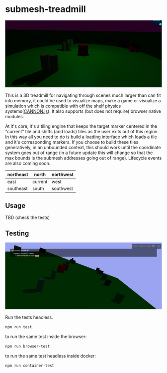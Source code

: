 submesh-treadmill
=================

[ ![image](./img/demo.png) ](https://khrome.github.io/submesh-treadmill/)

This is a 3D treadmill for navigating through scenes much larger than can fit into memory, it could be used to visualize maps, make a game or visualize a simulation which is compatible with off the shelf physics systems([CANNON.js](https://www.npmjs.com/package/cannon-es)). It also supports (but does not require) browser native modules.

At it's core, it's a tiling engine that keeps the target marker centered in the "current" tile and shifts (and loads) tiles as the user exits out of this region. In this way all you need to do is build a loading interface which loads a tile and it's corresponding markers. If you choose to build these tiles generatively, in an unbounded context, this should work until the coordinate system goes out of range (in a future update this will change so that the max bounds is the submesh addresses going out of range). Lifecycle events are also coming soon.

| northeast | north     | northwest |
|-----------|-----------|-----------|
| east      | current   | west      |
| southeast | south     | southwest |         

Usage
-----
TBD (check the tests)


Testing
-------

[ ![image](./img/test.png) ](https://khrome.github.io/submesh-treadmill/test/test.html)

Run the tests headless.
```bash
npm run test
```
to run the same test inside the browser:

```bash
npm run browser-test
```
to run the same test headless inside docker:

```bash
npm run container-test
```